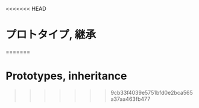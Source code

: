 <<<<<<< HEAD
# プロトタイプ, 継承
=======
# Prototypes, inheritance
>>>>>>> 9cb33f4039e5751bfd0e2bca565a37aa463fb477
